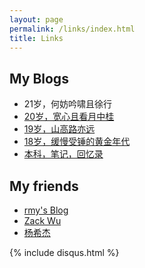 ```yaml
---
layout: page
permalink: /links/index.html
title: Links
---
```


## My Blogs

- 21岁，何妨吟啸且徐行
- [20岁，宽心且看月中桂](https://wujie3375.github.io/blogs/20yrs)
- [19岁，山高路亦远](https://wujie3375.github.io/blogs/19yrs)
- [18岁，缓慢受锤的黄金年代](https://wujie3375.github.io/blogs/18yrs)
- [本科，笔记，回忆录](https://mieclance.club/)



## My friends

- [rmy's Blog](https://www.raomengyu.top/)
- [Zack Wu](https://www.zackwu.com/)
- [杨希杰](https://yang-xijie.github.io/)



{% include disqus.html %} 
